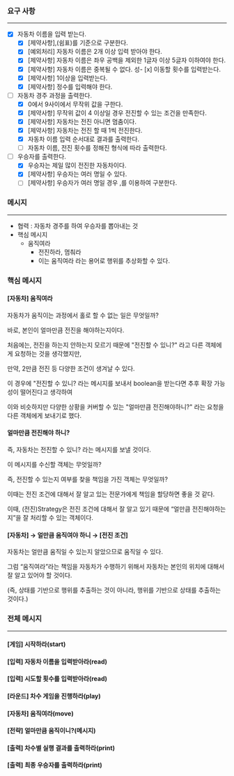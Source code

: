### 요구 사항

---

- [x] 자동차 이름을 입력 받는다.
    - [x]  [제약사항],(쉼표)를 기준으로 구분한다.
    - [x]  [예외처리] 자동차 이름은 2개 이상 입력 받아야 한다.
    - [x]  [제약사항] 자동차 이름은 좌우 공백을 제외한 1글자 이상 5글자 이하여야 한다.
    - [x]  [제약사항] 자동차 이름은 중복될 수 없다.
      성- [x]  이동할 횟수를 입력받는다.
    - [x]  [제약사항] 1이상을 입력받는다.
    - [x]  [제약사항] 정수를 입력해야 한다.
- [ ]  자동차 경주 과정을 출력한다.
    - [x]  0에서 9사이에서 무작위 값을 구한다.
    - [x]  [제약사항] 무작위 값이 4 이상일 경우 전진할 수 있는 조건을 만족한다.
    - [x]  [제약사항] 자동차는 전진 아니면 멈춤이다.
    - [x]  [제약사항] 자동차는 전진 할 때 1씩 전진한다.
    - [x] 자동차 이름 입력 순서대로 결과를 출력한다.
    - [ ]  자동차 이름, 전진 횟수를 정해진 형식에 따라 출력한다.
- [ ]  우승자를 출력한다.
    - [x] 우승자는 제일 많이 전진한 자동차이다.
    - [x]  [제약사항] 우승자는 여러 명일 수 있다.
    - [ ]  [제약사항] 우승자가 여러 명일 경우 ,를 이용하여 구분한다.

### 메시지

---

* 협력 : 자동차 경주를 하여 우승자를 뽑아내는 것
* 핵심 메시지
    * 움직여라
        * 전진하라, 멈춰라
        * 이는 움직여라 라는 용어로 행위를 추상화할 수 있다.

### 핵심 메시지

#### [자동차] 움직여라

자동차가 움직이는 과정에서 홀로 할 수 없는 일은 무엇일까?

바로, 본인이 얼마만큼 전진을 해야하는지이다.

처음에는, 전진을 하는지 안하는지 모르기 때문에 "전진할 수 있니?" 라고 다른 객체에게 요청하는 것을 생각했지만,

만약, 2만큼 전진 등 다양한 조건이 생겨날 수 있다.

이 경우에 "전진할 수 있니? 라는 메시지를 보내서 boolean을 받는다면 추후 확장 가능성이 떨어진다고 생각하여

이와 비슷하지만 다양한 상황을 커버할 수 있는 "얼마만큼 전진해야하니?" 라는 요청을 다른 객체에게 보내기로 했다.

#### 얼마만큼 전진해야 하니?

즉, 자동차는 전진할 수 있니? 라는 메시지를 보낼 것이다.

이 메시지를 수신할 객체는 무엇일까?

즉, 전진할 수 있는지 여부를 찾을 책임을 가진 객체는 무엇일까?

이때는 전진 조건에 대해서 잘 알고 있는 전문가에게 책임을 할당하면 좋을 것 같다.

이때, (전진)Strategy은 전진 조건에 대해서 잘 알고 있기 때문에 “얼만큼 전진해야하는지”을 잘 처리할 수 있는 객체이다.

#### [자동차] → 얼만큼 움직여야 하니 → [전진 조건]

자동차는 얼만큼 움직일 수 있는지 알았으므로 움직일 수 있다.

그럼 “움직여라”라는 책임을 자동차가 수행하기 위해서 자동차는 본인의 위치에 대해서 잘 알고 있어야 할 것이다.

(즉, 상태를 기반으로 행위를 추출하는 것이 아니라, 행위를 기반으로 상태를 추출하는 것이다.)

### 전체 메시지

---

#### [게임] 시작하라(start)

#### [입력] 자동차 이름을 입력받아라(read)

#### [입력] 시도할 횟수를 입력받아라(read)

#### [라운드] 차수 게임을 진행하라(play)

#### [자동차] 움직여라(move)

#### [전략] 얼마만큼 움직이니?(메시지)

#### [출력] 차수별 실행 결과를 출력하라(print)

#### [출력] 최종 우승자를 출력하라(print)

